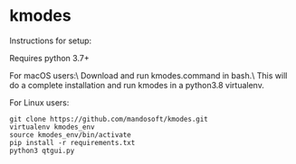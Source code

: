 # kmodes
Instructions for setup:

Requires python 3.7+

For macOS users:\ 
Download and run kmodes.command in bash.\ 
This will do a complete installation and run kmodes in a python3.8 virtualenv.

For Linux users:

```
git clone https://github.com/mandosoft/kmodes.git
virtualenv kmodes_env
source kmodes_env/bin/activate
pip install -r requirements.txt
python3 qtgui.py
```

